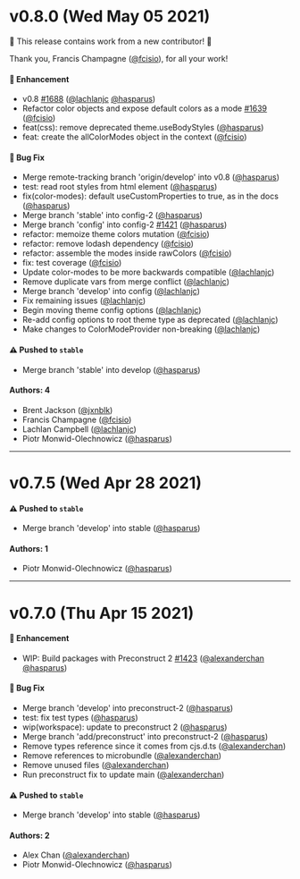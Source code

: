 # v0.8.0 (Wed May 05 2021)

:tada: This release contains work from a new contributor! :tada:

Thank you, Francis Champagne ([@fcisio](https://github.com/fcisio)), for all your work!

#### 🚀 Enhancement

- v0.8 [#1688](https://github.com/system-ui/theme-ui/pull/1688) ([@lachlanjc](https://github.com/lachlanjc) [@hasparus](https://github.com/hasparus))
- Refactor color objects and expose default colors as a mode [#1639](https://github.com/system-ui/theme-ui/pull/1639) ([@fcisio](https://github.com/fcisio))
- feat(css): remove deprecated theme.useBodyStyles ([@hasparus](https://github.com/hasparus))
- feat: create the allColorModes object in the context ([@fcisio](https://github.com/fcisio))

#### 🐛 Bug Fix

- Merge remote-tracking branch 'origin/develop' into v0.8 ([@hasparus](https://github.com/hasparus))
- test: read root styles from html element ([@hasparus](https://github.com/hasparus))
- fix(color-modes): default useCustomProperties to true, as in the docs ([@hasparus](https://github.com/hasparus))
- Merge branch 'stable' into config-2 ([@hasparus](https://github.com/hasparus))
- Merge branch 'config' into config-2 [#1421](https://github.com/system-ui/theme-ui/pull/1421) ([@hasparus](https://github.com/hasparus))
- refactor: memoize theme colors mutation ([@fcisio](https://github.com/fcisio))
- refactor: remove lodash dependency ([@fcisio](https://github.com/fcisio))
- refactor: assemble the modes inside rawColors ([@fcisio](https://github.com/fcisio))
- fix: test coverage ([@fcisio](https://github.com/fcisio))
- Update color-modes to be more backwards compatible ([@lachlanjc](https://github.com/lachlanjc))
- Remove duplicate vars from merge conflict ([@lachlanjc](https://github.com/lachlanjc))
- Merge branch 'develop' into config ([@lachlanjc](https://github.com/lachlanjc))
- Fix remaining issues ([@lachlanjc](https://github.com/lachlanjc))
- Begin moving theme config options ([@lachlanjc](https://github.com/lachlanjc))
- Re-add config options to root theme type as deprecated ([@lachlanjc](https://github.com/lachlanjc))
- Make changes to ColorModeProvider non-breaking ([@lachlanjc](https://github.com/lachlanjc))

#### ⚠️ Pushed to `stable`

- Merge branch 'stable' into develop ([@hasparus](https://github.com/hasparus))

#### Authors: 4

- Brent Jackson ([@jxnblk](https://github.com/jxnblk))
- Francis Champagne ([@fcisio](https://github.com/fcisio))
- Lachlan Campbell ([@lachlanjc](https://github.com/lachlanjc))
- Piotr Monwid-Olechnowicz ([@hasparus](https://github.com/hasparus))

---

# v0.7.5 (Wed Apr 28 2021)

#### ⚠️ Pushed to `stable`

- Merge branch 'develop' into stable ([@hasparus](https://github.com/hasparus))

#### Authors: 1

- Piotr Monwid-Olechnowicz ([@hasparus](https://github.com/hasparus))

---

# v0.7.0 (Thu Apr 15 2021)

#### 🚀 Enhancement

- WIP: Build packages with Preconstruct 2 [#1423](https://github.com/system-ui/theme-ui/pull/1423) ([@alexanderchan](https://github.com/alexanderchan) [@hasparus](https://github.com/hasparus))

#### 🐛 Bug Fix

- Merge branch 'develop' into preconstruct-2 ([@hasparus](https://github.com/hasparus))
- test: fix test types ([@hasparus](https://github.com/hasparus))
- wip(workspace): update to preconstruct 2 ([@hasparus](https://github.com/hasparus))
- Merge branch 'add/preconstruct' into preconstruct-2 ([@hasparus](https://github.com/hasparus))
- Remove types reference since it comes from cjs.d.ts ([@alexanderchan](https://github.com/alexanderchan))
- Remove references to microbundle ([@alexanderchan](https://github.com/alexanderchan))
- Remove unused files ([@alexanderchan](https://github.com/alexanderchan))
- Run preconstruct fix to update main ([@alexanderchan](https://github.com/alexanderchan))

#### ⚠️ Pushed to `stable`

- Merge branch 'develop' into stable ([@hasparus](https://github.com/hasparus))

#### Authors: 2

- Alex Chan ([@alexanderchan](https://github.com/alexanderchan))
- Piotr Monwid-Olechnowicz ([@hasparus](https://github.com/hasparus))
